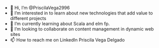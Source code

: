 - 👋 Hi, I’m @PriscilaVega2996
- 👀 I’m interested in to learn about new technologies that add value to different projects
- 🌱 I’m currently learning about Scala and elm fp.
- 💞️ I’m looking to collaborate on content management in dynamic web sites
- 📫 How to reach me on LinkedIn Priscila Vega Delgado

<!---
PriscilaVega2996/PriscilaVega2996 is a ✨ special ✨ repository because its `README.md` (this file) appears on your GitHub profile.
You can click the Preview link to take a look at your changes.
--->
